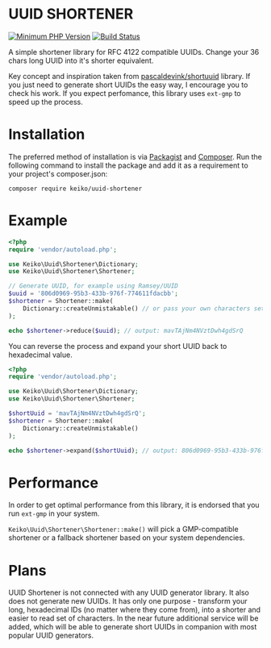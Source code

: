 UUID SHORTENER
==============
[![Minimum PHP Version](https://img.shields.io/badge/php-%5E8.1-8892BF.svg)](https://php.net/)
[![Build Status](https://github.com/mgrajcarek/uuid-shortener/actions/workflows/build.yaml/badge.svg?branch=master)](https://github.com/mgrajcarek/uuid-shortener/actions/workflows/build.yaml)

A simple shortener library for RFC 4122 compatible UUIDs. 
Change your 36 chars long UUID into it's shorter equivalent.

Key concept and inspiration taken from [pascaldevink/shortuuid](https://github.com/pascaldevink/shortuuid) library. 
If you just need to generate short UUIDs the easy way, I encourage you to check his work.
If you expect perfomance, this library uses `ext-gmp` to speed up the process.
  
 
# Installation
The preferred method of installation is via [Packagist](https://packagist.org/) and [Composer](https://getcomposer.org). 
Run the following command to install the package and add it as a requirement to your project's composer.json:
```
composer require keiko/uuid-shortener
```

# Example
```php
<?php
require 'vendor/autoload.php';

use Keiko\Uuid\Shortener\Dictionary;
use Keiko\Uuid\Shortener\Shortener;

// Generate UUID, for example using Ramsey/UUID
$uuid = '806d0969-95b3-433b-976f-774611fdacbb';
$shortener = Shortener::make(
    Dictionary::createUnmistakable() // or pass your own characters set
);

echo $shortener->reduce($uuid); // output: mavTAjNm4NVztDwh4gdSrQ
```

You can reverse the process and expand your short UUID back to hexadecimal value.

```php
<?php
require 'vendor/autoload.php';

use Keiko\Uuid\Shortener\Dictionary;
use Keiko\Uuid\Shortener\Shortener;

$shortUuid = 'mavTAjNm4NVztDwh4gdSrQ';
$shortener = Shortener::make(
    Dictionary::createUnmistakable()
);

echo $shortener->expand($shortUuid); // output: 806d0969-95b3-433b-976f-774611fdacbb 
```

# Performance

In order to get optimal performance from this library, it is endorsed that you run `ext-gmp`
in your system.

`Keiko\Uuid\Shortener\Shortener::make()` will pick a GMP-compatible shortener or a fallback
shortener based on your system dependencies.

# Plans
UUID Shortener is not connected with any UUID generator library. 
It also does not generate new UUIDs. 
It has only one purpose - transform your long, hexadecimal IDs (no matter where they come from), into a shorter and easier to read set of characters.
In the near future additional service will be added, which will be able to generate short UUIDs in companion with most popular UUID generators.
